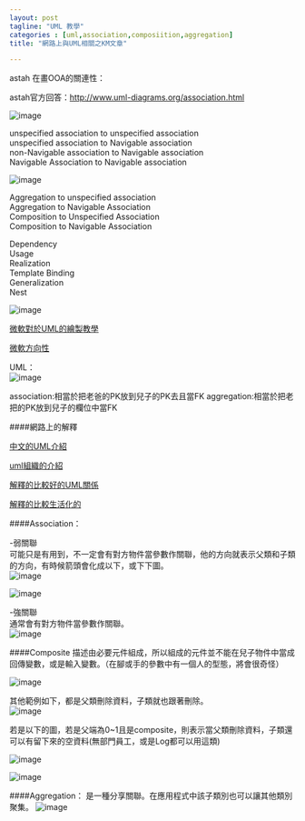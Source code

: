```yaml
---
layout: post
tagline: "UML 教學"
categories : [uml,association,composiition,aggregation]
title: "網路上與UML相關之KM文章"

---
```



astah 在畫OOA的關連性：

astah官方回答：http://www.uml-diagrams.org/association.html

![image](https://farm8.staticflickr.com/7555/16153276438_3bab39b823_o.png)

unspecified association to unspecified association    
unspecified association to Navigable association  
non-Navigable association to Navigable association  
Navigable Association to Navigable association  

![image](https://farm8.staticflickr.com/7541/16154808989_3b39c086cf_o.png)

Aggregation to unspecified association  
Aggregation to Navigable Association  
Composition to Unspecified Association  
Composition to Navigable Association  

Dependency   
Usage  
Realization  
Template Binding  
Generalization  
Nest  

![image](https://farm8.staticflickr.com/7576/16347534175_b5e1ccd4bb_o.png)


[微軟對於UML的繪製教學]("https://msdn.microsoft.com/en-us/library/dd409376(v=vs.100).aspx"
)


[微軟方向性]("https://msdn.microsoft.com/en-us/library/dd323862(v=vs.100).aspx"
)

UML：  
![image](https://farm8.staticflickr.com/7488/16157158040_c1bc50e6a3_o.png)

association:相當於把老爸的PK放到兒子的PK去且當FK
aggregation:相當於把老把的PK放到兒子的欄位中當FK

####網路上的解釋


[中文的UML介紹](http://tx.liberal.ntu.edu.tw/jx/IS_IM/UML.htm
)

[uml組織的介紹](http://www.uml-diagrams.org/class-diagrams-overview.html
)


[解釋的比較好的UML關係 ](http://aviadezra.blogspot.tw/2009/05/uml-association-aggregation-composition.html) 


[解釋的比較生活化的
](http://creately.com/blog/diagrams/class-diagram-relationships/
)

####Association：  

-弱關聯  
可能只是有用到，不一定會有對方物件當參數作關聯，他的方向就表示父類和子類的方向，有時候箭頭會化成以下，或下下圖。    
![image](https://farm8.staticflickr.com/7495/16159080678_98f2b7de6d_o.png)

![image](https://farm8.staticflickr.com/7507/15727563963_d2ae9d1cd8_o.png)

-強關聯  
通常會有對方物件當參數作關聯。  
![image](https://farm8.staticflickr.com/7500/16159315060_ebd1a3974a_o.png)

####Composite
描述由必要元件組成，所以組成的元件並不能在兒子物件中當成回傳變數，或是輸入變數。（在腳或手的參數中有一個人的型態，將會很奇怪）


![image](https://farm9.staticflickr.com/8663/16158910430_fcd43e73a1_o.png)

其他範例如下，都是父類刪除資料，子類就也跟著刪除。  
![image](https://farm8.staticflickr.com/7556/16345646631_055d21d173_o.png)

若是以下的圖，若是父端為0~1且是composite，則表示當父類刪除資料，子類還可以有留下來的空資料(無部門員工，或是Log都可以用這類)

![image](https://farm8.staticflickr.com/7559/16345622051_18a5dd2f03_o.png)

![image](https://farm8.staticflickr.com/7562/16159800768_fd22f9577f_o.png)

####Aggregation：
是一種分享關聯。在應用程式中該子類別也可以讓其他類別聚集。
![image](https://farm8.staticflickr.com/7548/15723896344_4000d31ec0_o.png)
